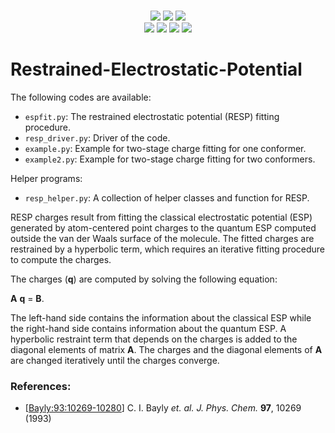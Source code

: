 <p align="center">
<br>
<a href="https://travis-ci.org/loriab/resp_gm"><img src="https://travis-ci.org/loriab/resp_gm.svg?branch=master"></a>
<a href="https://codecov.io/gh/loriab/resp_gm"> <img src="https://codecov.io/gh/loriab/resp_gm/branch/master/graph/badge.svg" /></a>
<a href="https://opensource.org/licenses/BSD-3-Clause"><img src="https://img.shields.io/badge/License-BSD%203--Clause-blue.svg" /></a>
<br>
<a href="#"> <img src="https://img.shields.io/github/release/loriab/resp_gm.svg" /></a>
<a href="#"> <img src="https://img.shields.io/github/commits-since/loriab/resp_gm/latest.svg" /></a>
<a href="#"> <img src="https://img.shields.io/github/release-date/loriab/resp_gm.svg" /></a>
<a href="#"> <img src="https://img.shields.io/github/commit-activity/y/loriab/resp_gm.svg" /></a>
<br>
</p>

Restrained-Electrostatic-Potential
==================================

The following codes are available:
- `espfit.py`: The restrained electrostatic potential (RESP) fitting procedure.
- `resp_driver.py`: Driver of the code.
- `example.py`: Example for two-stage charge fitting for one conformer.
- `example2.py`: Example for two-stage charge fitting for two conformers.

Helper programs:
- `resp_helper.py`: A collection of helper classes and function for RESP. 

RESP charges result from fitting the classical electrostatic potential (ESP)
generated by atom-centered point charges to the quantum ESP computed outside
the van der Waals surface of the molecule. The fitted charges are restrained
by a hyperbolic term, which requires an iterative fitting procedure to compute
the charges.

The charges (**q**) are computed by solving the following equation:

**A** **q** = **B**.

The left-hand side contains the information about the classical ESP while the
right-hand side contains information about the quantum ESP.
A hyperbolic restraint term that depends on the charges is added to the diagonal
elements of matrix **A**. The charges and the diagonal elements of **A** are
changed iteratively until the charges converge.

### References:
- [[Bayly:93:10269-10280](https://pubs.acs.org/doi/abs/10.1021/j100142a004)] C. I. Bayly *et. al.* *J. Phys. Chem.* **97**, 10269 (1993)
